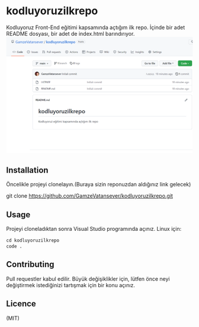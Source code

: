 # kodluyoruzilkrepo
Kodluyoruz Front-End eğitimi kapsamında açtığım ilk repo. İçinde bir adet README dosyası, bir adet de index.html barındırıyor.
![Projemizin bir resmi](ilkrepo.png)

## Installation

Öncelikle projeyi clonelayın.(Buraya sizin reponuzdan aldığınız link gelecek)

git clone https://github.com/GamzeVatansever/kodluyoruzilkrepo.git

## Usage


Projeyi cloneladıktan sonra Visual Studio programında açınız.
Linux için:
```
cd kodluyoruzilkrepo
code .

```

## Contributing

Pull requestler kabul edilir. Büyük değişiklikler için, lütfen önce neyi değiştirmek istediğinizi tartışmak için bir konu açınız.

## Licence

(MIT)
